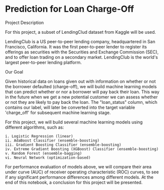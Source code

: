 # Prediction for Loan Charge-Off

Project Description

For this project, a subset of LendingClud dataset from Kaggle will be used.

LendingClub is a US peer-to-peer lending company, headquartered in San Francisco, California. It was the first peer-to-peer lender to register its offerings as securities with the Securities and Exchange Commission (SEC), and to offer loan trading on a secondary market. LendingClub is the world's largest peer-to-peer lending platform.

Our Goal

Given historical data on loans given out with information on whether or not the borrower defaulted (charge-off), we will build machine learning models that can predict whether or nor a borrower will pay back their loan. This way in the future when we get a new potential customer we can assess whether or not they are likely to pay back the loan. The "loan_status" column, which contains our label, will later be converted into the target variable 'charge_off' for subsequent machine learning stage.

For this project, we will build several machine learning models using different algorithms, such as:

	i. Logistic Regression (linear)
	ii. AdaBoost Classifier (ensemble-boosting)
	iii. Gradient Boosting Classifier (ensemble-boosting)
	iv. Extreme Gradient Boosting (XGBoost) Classifier (ensemble-boosting)
	v. Random Forest (ensemble-bagging)
	vi. Neural Network (optimization-based)
For performance evaluation of models above, we will compare their area under curve (AUC) of receiver operating characteristic (ROC) curves, to see if any significant performance differences among different models. At the end of this notebook, a conclusion for this project will be presented.
